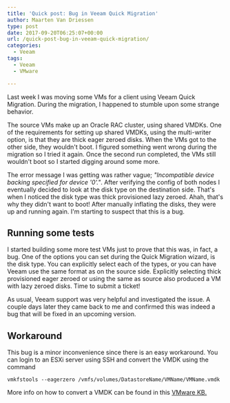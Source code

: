 ```yaml
---
title: 'Quick post: Bug in Veeam Quick Migration'
author: Maarten Van Driessen
type: post
date: 2017-09-20T06:25:07+00:00
url: /quick-post-bug-in-veeam-quick-migration/
categories:
  - Veeam
tags:
  - Veeam
  - VMware

---
```

Last week I was moving some VMs for a client using Veeam Quick Migration. During the migration, I happened to stumble upon some strange behavior.

The source VMs make up an Oracle RAC cluster, using shared VMDKs. One of the requirements for setting up shared VMDKs, using the multi-writer option, is that they are thick eager zeroed disks. When the VMs got to the other side, they wouldn't boot. I figured something went wrong during the migration so I tried it again. Once the second run completed, the VMs still wouldn't boot so I started digging around some more.

The error message I was getting was rather vague; _"Incompatible device backing specified for device '0'."_. After verifying the config of both nodes I eventually decided to look at the disk type on the destination side. That's when I noticed the disk type was thick provisioned lazy zeroed. Ahah, that's why they didn't want to boot! After manually inflating the disks, they were up and running again. I'm starting to suspect that this is a bug.

## Running some tests

I started building some more test VMs just to prove that this was, in fact, a bug. One of the options you can set during the Quick Migration wizard, is the disk type. You can explicitly select each of the types, or you can have Veeam use the same format as on the source side. Explicitly selecting thick provisioned eager zeroed or using the same as source also produced a VM with lazy zeroed disks. Time to submit a ticket!

As usual, Veeam support was very helpful and investigated the issue. A couple days later they came back to me and confirmed this was indeed a bug that will be fixed in an upcoming version.

## Workaround

This bug is a minor inconvenience since there is an easy workaround. You can login to an ESXi server using SSH and convert the VMDK using the command

```vmkfstools --eagerzero /vmfs/volumes/DatastoreName/VMName/VMName.vmdk```

More info on how to convert a VMDK can be found in this [VMware KB.][1]

 [1]: https://kb.vmware.com/selfservice/microsites/search.do?language=en_US&cmd=displayKC&externalId=1035823&src=vmw_so_vex
